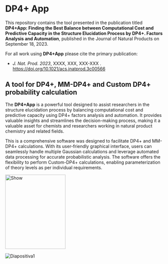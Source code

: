 # DP4+ App

This repository contains the tool presented in the publication titled **DP4+App: Finding the Best Balance between Computational Cost and Predictive Capacity in the Structure Elucidation Process by DP4+. Factors Analysis and Automation**, published in the Journal of Natural Products on September 18, 2023. 

For all work using **DP4+App** please cite the primary publication: 

* _J. Nat. Prod. 2023_, XXXX, XXX, XXX-XXX . https://doi.org/10.1021/acs.jnatprod.3c00566

## A tool for DP4+, MM-DP4+ and Custom DP4+ probability calculation
The **DP4+App** is a powerful tool designed to assist researchers in the structure elucidation process by balancing computational cost and predictive capacity using DP4+ factors analysis and automation. It provides valuable insights and streamlines the decision-making process, making it a valuable asset for chemists and researchers working in natural product chemistry and related fields.

This is a comprehensive software was designed to facilitate DP4+ and MM-DP4+ calculations. With its user-friendly graphical interface, users can seamlessly handle multiple Gaussian calculations and leverage automated data processing for accurate probabilistic analysis. The software offers the flexibility to perform Custom-DP4+ calculations, enabling parameterization of theory levels as per individual requirements.

 <img alt="Show" src="https://github.com/Sarotti-Lab/XXIV-SINAQO-2023/assets/101182775/9b5c2965-84ab-47ac-9ae2-083452d56e0a" width="192" height="237"/>

![Diapositiva1](https://github.com/Sarotti-Lab/XXIV-SINAQO-2023/assets/101182775/6d3e77c2-f866-4822-8091-416e200af60b)
